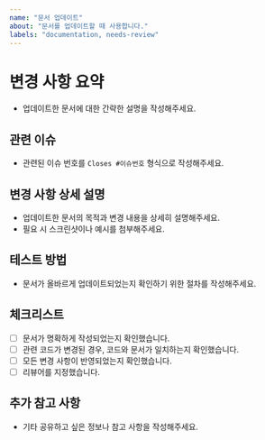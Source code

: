 ```yaml
---
name: "문서 업데이트"
about: "문서를 업데이트할 때 사용합니다."
labels: "documentation, needs-review"
---
```


# 변경 사항 요약

- 업데이트한 문서에 대한 간략한 설명을 작성해주세요.

## 관련 이슈

- 관련된 이슈 번호를 `Closes #이슈번호` 형식으로 작성해주세요.

## 변경 사항 상세 설명

- 업데이트한 문서의 목적과 변경 내용을 상세히 설명해주세요.
- 필요 시 스크린샷이나 예시를 첨부해주세요.

## 테스트 방법

- 문서가 올바르게 업데이트되었는지 확인하기 위한 절차를 작성해주세요.

## 체크리스트

- [ ] 문서가 명확하게 작성되었는지 확인했습니다.
- [ ] 관련 코드가 변경된 경우, 코드와 문서가 일치하는지 확인했습니다.
- [ ] 모든 변경 사항이 반영되었는지 확인했습니다.
- [ ] 리뷰어를 지정했습니다.

## 추가 참고 사항

- 기타 공유하고 싶은 정보나 참고 사항을 작성해주세요.
